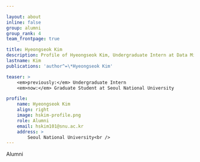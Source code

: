 ```yaml
---

layout: about
inline: false 
group: alumni
group_rank: 4
team_frontpage: true

title: Hyeongseok Kim
description: Profile of Hyeongseok Kim, Undergraduate Intern at Data Mining Lab.
lastname: Kim
publications: 'author^=\*Hyeongseok Kim'

teaser: >
    <em>previously:</em> Undergraduate Intern
    <em>now:</em> Graduate Student at Seoul National University

profile:
    name: Hyeongseok Kim
    align: right
    image: hskim-profile.png
    role: Alumni
    email: hskim101@snu.ac.kr
    address: >
        Seoul National University<br />
---
```


Alumni
